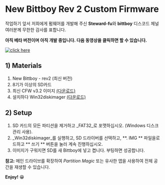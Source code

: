 # New Bittboy Rev 2 Custom Firmware

작업하기 앞서 저희에게 펌웨어를 개발해 주신 **Steward-fu**와 **bittboy** 디스코드 체널 여러분께 무한한 감사를 표합니다.

**아직 베타 버전이며 아직 개발 중입니다. 다음 동영상을 클릭하면 할 수 있습니다.**

[![click here](https://i.imgur.com/H13STVz.png)](https://youtu.be/i62_J6SAN9s)

## 1) Materials
1. New Bittboy - rev2 (최신 버전)
2. 8기가 이상의 SD카드
3. 최신 CFW v3.2 이미지 [(다운로드)](https://drive.google.com/file/d/1THNjgAGjvWzszdP0Ih9AovZFzTuDU1bX/view?usp=sharing)
4. 설치하다 Win32diskimager [(다운로드)](https://sourceforge.net/projects/win32diskimager)

## 2) Setup
1. SD 카드의 모든 파티션을 제거하고 _FAT32_로 포맷하십시오. (Windows 디스크 관리 사용).
2. _Win32diskimager_를 실행하고, SD 드라이버를 선택하고, **. IMG ** 파일을로드하고 ** 쓰기 ** 버튼을 눌러 계속 진행하십시오.
3. 이미지가 구워지면 SD를 새 Bittboy에 넣고 켭니다. 부팅하면 성공합니다.

**참고:** 메인 드라이브를 확장하여 _Partition Magic_ 또는 유사한 앱을 사용하여 전체 공간을 재생할 수 있습니다.

**Enjoy!** :grin:
